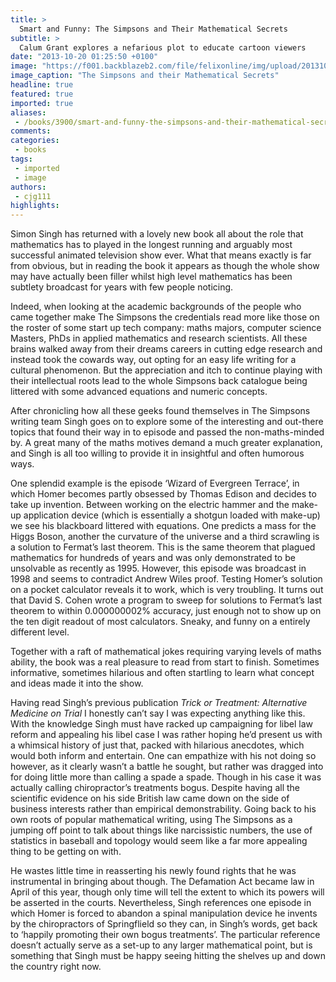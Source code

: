 ```yaml
---
title: >
  Smart and Funny: The Simpsons and Their Mathematical Secrets
subtitle: >
  Calum Grant explores a nefarious plot to educate cartoon viewers
date: "2013-10-20 01:25:50 +0100"
image: "https://f001.backblazeb2.com/file/felixonline/img/upload/201310200225-jal08-81pfazijnpl._sl1500_.jpg"
image_caption: "The Simpsons and their Mathematical Secrets"
headline: true
featured: true
imported: true
aliases:
 - /books/3900/smart-and-funny-the-simpsons-and-their-mathematical-secrets
comments:
categories:
 - books
tags:
 - imported
 - image
authors:
 - cjg111
highlights:
---
```


Simon Singh has returned with a lovely new book all about the role that mathematics has to played in the longest running and arguably most successful animated television show ever. What that means exactly is far from obvious, but in reading the book it appears as though the whole show may have actually been filler whilst high level mathematics has been subtlety broadcast for years with few people noticing.

Indeed, when looking at the academic backgrounds of the people who came together make The Simpsons the credentials read more like those on the roster of some start up tech company: maths majors, computer science Masters, PhDs in applied mathematics and research scientists. All these brains walked away from their dreams careers in cutting edge research and instead took the cowards way, out opting for an easy life writing for a cultural phenomenon. But the appreciation and itch to continue playing with their intellectual roots lead to the whole Simpsons back catalogue being littered with some advanced equations and numeric concepts.

After chronicling how all these geeks found themselves in The Simpsons writing team Singh goes on to explore some of the interesting and out-there topics that found their way in to episode and passed the non-maths-minded by. A great many of the maths motives demand a much greater explanation, and Singh is all too willing to provide it in insightful and often humorous ways.

One splendid example is the episode ‘Wizard of Evergreen Terrace’, in which Homer becomes partly obsessed by Thomas Edison and decides to take up invention. Between working on the electric hammer and the make-up application device (which is essentially a shotgun loaded with make-up) we see his blackboard littered with equations. One predicts a mass for the Higgs Boson, another the curvature of the universe and a third scrawling is a solution to Fermat’s last theorem. This is the same theorem that plagued mathematics for hundreds of years and was only demonstrated to be unsolvable as recently as 1995. However, this episode was broadcast in 1998 and seems to contradict Andrew Wiles proof. Testing Homer’s solution on a pocket calculator reveals it to work, which is very troubling. It turns out that David S. Cohen wrote a program to sweep for solutions to Fermat’s last theorem to within 0.000000002% accuracy, just enough not to show up on the ten digit readout of most calculators. Sneaky, and funny on a entirely different level.

Together with a raft of mathematical jokes requiring varying levels of maths ability, the book was a real pleasure to read from start to finish. Sometimes informative, sometimes hilarious and often startling to learn what concept and ideas made it into the show.

Having read Singh’s previous publication _Trick or Treatment: Alternative Medicine on Trial_ I honestly can’t say I was expecting anything like this. With the knowledge Singh must have racked up campaigning for libel law reform and appealing his libel case I was rather hoping he’d present us with a whimsical history of just that, packed with hilarious anecdotes, which would both inform and entertain. One can empathize with his not doing so however, as it clearly wasn’t a battle he sought, but rather was dragged into for doing little more than calling a spade a spade. Though in his case it was actually calling chiropractor’s treatments bogus. Despite having all the scientific evidence on his side British law came down on the side of business interests rather than empirical demonstrability. Going back to his own roots of popular mathematical writing, using The Simpsons as a jumping off point to talk about things like narcissistic numbers, the use of statistics in baseball and topology would seem like a far more appealing thing to be getting on with.

He wastes little time in reasserting his newly found rights that he was instrumental in bringing about though. The Defamation Act became law in April of this year, though only time will tell the extent to which its powers will be asserted in the courts. Nevertheless, Singh references one episode in which Homer is forced to abandon a spinal manipulation device he invents by the chiropractors of Springflield so they can, in Singh’s words, get back to ‘happily promoting their own bogus treatments’. The particular reference doesn’t actually serve as a set-up to any larger mathematical point, but is something that Singh must be happy seeing hitting the shelves up and down the country right now.
